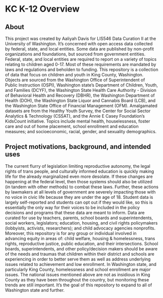 # KC K-12 Overview
## About
This project was created by Aaliyah Davis for LIS546 Data Curation II at the University of Washington. It’s concerned with open access data collected by federal, state, and local entities. Some data are published by non-profit organizations and foundations, but sourced from government entities. Federal, state, and local entities are required to report on a variety of topics relating to children aged 0-17. Most of these requirements are mandated by laws and regulations and beholden to funding. This repository is a collection of data that focus on children and youth in King County, Washington. Objects are sourced from the Washington Office of Superintendent of Public Instruction (OSPI), Washington state’s Department of Children, Youth, and Families (DCYF),  the Washington State Health Care Authority - Division of Behavioral Health and Recovery (DBHR), the Washington Department of Health (DOH), the Washington State Liquor and Cannabis Board (LCB), and the Washington State Office of Financial Management (OFM). Amalgamated datasets are from the Healthy Youth Survey, the Center for Social Sector Analytics & Technology (CSSAT), and the Annie E Casey Foundation’s KidsCount initiative. Topics include mental health, houselessness, foster care and out of home placement, school enrollment and education measures; and socioeconomic, racial, gender, and sexuality demographics. 

## Project motivations, background, and intended uses
  The current flurry of legislation limiting reproductive autonomy, the legal rights of trans people, and culturally informed education is quickly making life for the already marginalized even more desolate. If these changes are happening at the federal level, then those systems should also be utilized (in tandem with other methods) to combat these laws. Further, these actions by lawmakers at all levels of government are severely impacting those with no voice in civic life because they are under the age of 18. Student data is largely self-reported and students can opt out if they would like, so this is essentially the only way for their voices to be included in the policy decisions and programs that these data are meant to inform. 
  Data are curated for use by teachers, parents, school boards and superintendents, social workers, legislators; education, housing, and civil rights policymakers (lobbyists, activists, researchers); and child advocacy agencies nonprofits. Moreover, this repository is for any group or individual involved in advancing equity in areas of: child welfare, housing & homelessness, trans rights, reproductive justice, public education, and their intersections. School boards, superintendents, and other policy/decision makers should be aware of the needs and traumas that children within their district and schools are experiencing in order to better serve them as well as address underlying issues related to achievement and low enrollment. In Washington state, and particularly King County, homelessness and school enrollment are major issues. The national issues mentioned above are not as insidious in King County as they have been throughout the country, but monitoring these trends are still important. It’s the goal of this repository to expand to all of Washington state and further. 
